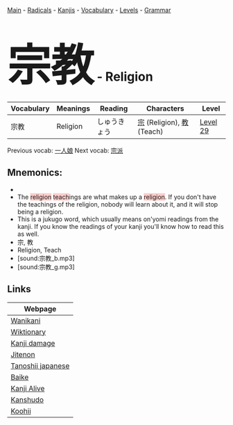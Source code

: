 <style> bigfont {font-size: 100px}</style>
[Main](../README.md) -
[Radicals](../radicals.md) -
[Kanjis](../kanjis.md) -
[Vocabulary](../vocabulary.md) -
[Levels](../levels.md) -
[Grammar](../grammar.md)
# <bigfont> 宗教</bigfont> - Religion 

| Vocabulary | Meanings | Reading | Characters | Level |
| --- | --- | --- | --- | --- |
| 宗教 | Religion | しゅうきょう |  [宗](../kanjis/宗.md) (Religion), [教](../kanjis/教.md) (Teach) | [Level 29](../levels/wk_level29.md) |

Previous vocab: [一人娘](一人娘.md) Next vocab: [宗派](宗派.md) 

## Mnemonics:

* 
* The <span style="background-color:#ffcccb"> religion</span> <span style="background-color:#ffcccb"> teach</span>ings are what makes up a <span style="background-color:#ffcccb"> religion</span>. If you don't have the teachings of the religion, nobody will learn about it, and it will stop being a religion.
* This is a jukugo word, which usually means on'yomi readings from the kanji. If you know the readings of your kanji you'll know how to read this as well.
* 宗, 教
* Religion, Teach
* [sound:宗教_b.mp3]
* [sound:宗教_g.mp3]


## Links 

| Webpage |
| --- |
| [Wanikani          ](https://www.wanikani.com/kanji/宗教) |
| [Wiktionary        ](https://en.wiktionary.org/wiki/宗教) |
| [Kanji damage      ](http://www.kanjidamage.com/kanji/search?utf8=✓&q=宗教) |
| [Jitenon           ](https://jitenon.com/kanji/宗教) |
| [Tanoshii japanese ](https://www.tanoshiijapanese.com/dictionary/kanji.cfm?k=宗教) |
| [Baike             ](https://baike.baidu.com/item/宗教) |
| [Kanji Alive       ](https://app.kanjialive.com/宗教) |
| [Kanshudo          ](https://www.kanshudo.com/searchmn?q=宗教) |
| [Koohii            ](https://kanji.koohii.com/study/kanji/宗教) |
